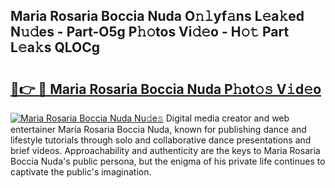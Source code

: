 ## Maria Rosaria Boccia Nuda O𝚗𝚕yf𝚊ns L𝚎a𝚔ed N𝚞𝚍es - Part-O5g P𝚑𝚘tos Vi𝚍𝚎o - H𝚘𝚝 Part L𝚎a𝚔s QLOCg

# <h2><a href="http://kf34h5p.oniu.top/?m=Maria+Rosaria+Boccia+Nuda">🔗👉 🔴 Maria Rosaria Boccia Nuda P𝚑ot𝚘𝚜 V𝚒d𝚎o</a></h2>

[![Maria Rosaria Boccia Nuda Nu𝚍e𝚜](https://i.imgur.com/0qMVB7G.gif)](http://kf34h5p.oniu.top/?m=Maria+Rosaria+Boccia+Nuda)
Digital media creator and web entertainer Maria Rosaria Boccia Nuda, known for publishing dance and lifestyle tutorials through solo and collaborative dance presentations and brief videos. Approachability and authenticity are the keys to Maria Rosaria Boccia Nuda's public persona, but the enigma of his private life continues to captivate the public's imagination.  
